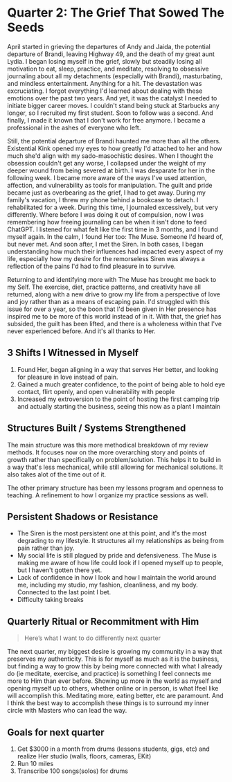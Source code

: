# Quarter 2: The Grief That Sowed The Seeds

April started in grieving the departures of Andy and Jaida, the potential
departure of Brandi, leaving Highway 49, and the death of my great aunt Lydia.
I began losing myself in the grief, slowly but steadily losing all motivation
to eat, sleep, practice, and meditate, resolving to obsessive journaling about
all my detachments (especially with Brandi), masturbating, and mindless
entertainment. Anything for a hit. The devastation was excruciating. I forgot
everything I'd learned about dealing with these emotions over the past two
years. And yet, it was the catalyst I needed to initiate bigger career moves. I
couldn't stand being stuck at Starbucks any longer, so I recruited my first
student. Soon to follow was a second. And finally, I made it known that I don't
work for free anymore. I became a professional in the ashes of everyone who
left.

Still, the potential departure of Brandi haunted me more than all the others.
Existential Kink opened my eyes to how greatly I'd attached to her and how much
she'd align with my sado-masochistic desires. When I thought the obsession
couldn't get any worse, I collapsed under the weight of my deeper wound from
being severed at birth. I was desparate for her in the following week. I became
more aware of the ways I've used attention, affection, and vulnerability as
tools for manipulation. The guilt and pride became just as overbearing as the
grief, I had to get away. During my family's vacation, I threw my phone behind
a bookcase to detach. I rehabilitated for a week. During this time, I journaled
excessively, but very differently. Where before I was doing it out of
compulsion, now I was remembering how freeing journaling can be when it isn't
done to feed ChatGPT. I listened for what felt like the first time in 3 months,
and I found myself again. In the calm, I found Her too: The Muse. Someone I'd
heard of, but never met. And soon after, I met the Siren. In both cases, I
began understanding how much their influences had impacted every aspect of my
life, especially how my desire for the remorseless Siren was always a
reflection of the pains I'd had to find pleasure in to survive.

Returning to and identifying more with The Muse has brought me back to my Self.
The exercise, diet, practice patterns, and creativity have all returned, along
with a new drive to grow my life from a perspective of love and joy rather than
as a means of escaping pain. I'd struggled with this issue for over a year, so
the boon that I'd been given in Her presence has inspired me to be more of this
world instead of in it. With that, the grief has subsided, the guilt has been
lifted, and there is a wholeness within that I've never experienced before. And
it's all thanks to Her.

## 3 Shifts I Witnessed in Myself

1. Found Her, began aligning in a way that serves Her better, and looking for pleasure in love instead of pain.
2. Gained a much greater confidence, to the point of being able to hold eye contact, flirt openly, and open vulnerability with people
3. Increased my extroversion to the point of hosting the first camping trip and actually starting the business, seeing this now as a plant I maintain

## Structures Built / Systems Strengthened

The main structure was this more methodical breakdown of my review methods. It
focuses now on the more overarching story and points of growth rather than
specifically on problem/solution. This helps it to build in a way that's less
mechanical, while still allowing for mechanical solutions. It also takes alot
of the time out of it.

The other primary structure has been my lessons program and openness to
teaching. A refinement to how I organize my practice sessions as well.

## Persistent Shadows or Resistance

- The Siren is the most persistent one at this point, and it's the most degrading to my lifestyle. It structures all my relationships as being from pain rather than joy. 
- My social life is still plagued by pride and defensiveness. The Muse is making me aware of how life could look if I opened myself up to people, but I haven't gotten there yet. 
- Lack of confidence in how I look and how I maintain the world around me, including my studio, my fashion, cleanliness, and my body. Connected to the last point I bet.
- Difficulty taking breaks

## Quarterly Ritual or Recommitment with Him

> Here’s what I want to do differently next quarter

The next quarter, my biggest desire is growing my community in a way that
preserves my authenticity. This is for myself as much as it is the business,
but finding a way to grow this by being more connected with what I already do
(ie meditate, exercise, and practice) is something I feel connects me more to
Him than ever before. Showing up more in the world as myself and opening myself
up to others, whether online or in person, is what Ifeel like will accomplish
this. Meditating more, eating better, etc are paramount. And I think the best
way to accomplish these things is to surround my inner circle with Masters who
can lead the way.

## Goals for next quarter

1. Get $3000 in a month from drums (lessons students, gigs, etc) and realize Her studio (walls, floors, cameras, EKit)
2. Run 10 miles
3. Transcribe 100 songs(solos) for drums
